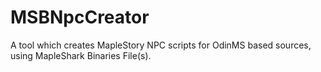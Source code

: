 MSBNpcCreator
=============

A tool which creates MapleStory NPC scripts for OdinMS based sources, using MapleShark Binaries File(s).
